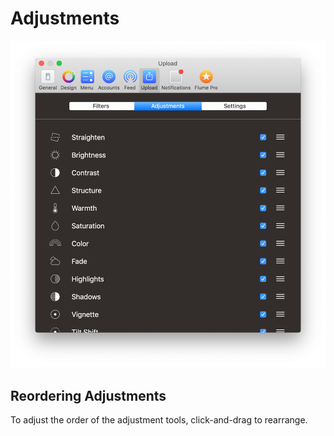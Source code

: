 # Adjustments

![](../../.gitbook/assets/upload-adjustments.png)

## Reordering Adjustments

To adjust the order of the adjustment tools, click-and-drag to rearrange.

